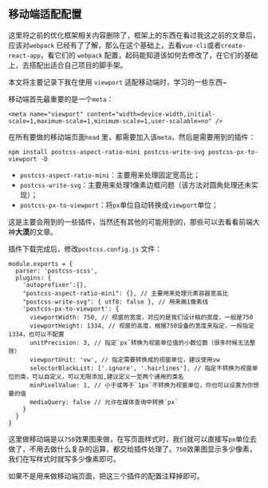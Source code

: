 ## 移动端适配配置

这里将之前的优化框架相关内容删除了，框架上的东西在看过我这之前的文章后，应该对`webpack` 已经有了了解，那么在这个基础上，去看`vue-cli`或者`create-react-app`，看它们的 `webpack` 配置，起码能知道该如何去修改了，在它们的基础上，去搭配出适合自己项目的脚手架。

本文将主要记录下我在使用 `viewport` 适配移动端时，学习的一些东西~

移动端首先最重要的是一个`meta`：

```
<meta name="viewport" content="width=device-width,initial-scale=1,maximum-scale=1,minimum-scale=1,user-scalable=no" />
```

在所有要做的移动端页面`head` 里，都需要加入该`meta`，然后是需要用到的插件：

```
npm install postcss-aspect-ratio-mini postcss-write-svg postcss-px-to-viewport -D
```

* `postcss-aspect-ratio-mini`：主要用来处理固定宽高比；
* `postcss-write-svg`：主要用来处理1像素边框问题（该方法对圆角处理还未实现）；
* `postcss-px-to-viewport`：将`px`单位自动转换成`viewport`单位；

这是主要会用到的一些插件，当然还有其他的可能用到的，那些可以去看看前端大神**大漠**的文章。

插件下载完成后，修改`postcss.config.js` 文件：

```
module.exports = {
  parser: 'postcss-scss',
  plugins: {
    'autoprefixer':{},
    "postcss-aspect-ratio-mini": {}, // 主要用来处理元素容器宽高比
    "postcss-write-svg": { utf8: false }, // 用来画1像素线
    'postcss-px-to-viewport': {
      viewportWidth: 750, // 视窗的宽度，对应的是我们设计稿的宽度，一般是750 
      viewportHeight: 1334, // 视窗的高度，根据750设备的宽度来指定，一般指定1334，也可以不配置 
      unitPrecision: 3, // 指定`px`转换为视窗单位值的小数位数（很多时候无法整除） 
      viewportUnit: 'vw', // 指定需要转换成的视窗单位，建议使用vw 
      selectorBlackList: ['.ignore', '.hairlines'], // 指定不转换为视窗单位的类，可以自定义，可以无限添加,建议定义一至两个通用的类名 
      minPixelValue: 1, // 小于或等于`1px`不转换为视窗单位，你也可以设置为你想要的值 
      mediaQuery: false // 允许在媒体查询中转换`px`
    }
  }
}
```

这里做移动端是以`750`效果图来做，在写页面样式时，我们就可以直接写`px`单位去做了，不用去做什么复杂的运算，都交给插件处理了。`750`效果图显示多少像素，我们在写样式时就写多少像素即可。

如果不是用来做移动端页面，把这三个插件的配置注释掉即可。